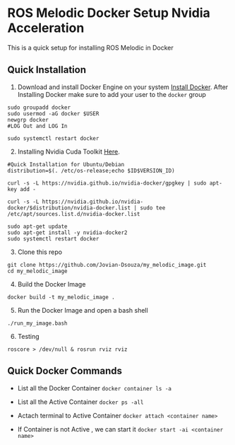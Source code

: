 # ROS Melodic Docker Setup Nvidia Acceleration 

This is a quick setup for installing ROS Melodic in Docker

## Quick Installation

1. Download and install Docker Engine on your system [Install Docker](https://docs.docker.com/engine/install/). After Installing Docker make sure to add your user to the `docker` group
```
sudo groupadd docker
sudo usermod -aG docker $USER
newgrp docker 
#LOG Out and LOG In

sudo systemctl restart docker

```

2. Installing Nvidia Cuda Toolkit [Here](https://docs.nvidia.com/datacenter/cloud-native/container-toolkit/install-guide.html#docker).
```
#Quick Installation for Ubuntu/Debian
distribution=$(. /etc/os-release;echo $ID$VERSION_ID)

curl -s -L https://nvidia.github.io/nvidia-docker/gpgkey | sudo apt-key add -

curl -s -L https://nvidia.github.io/nvidia-docker/$distribution/nvidia-docker.list | sudo tee /etc/apt/sources.list.d/nvidia-docker.list

sudo apt-get update
sudo apt-get install -y nvidia-docker2
sudo systemctl restart docker

```

3. Clone this repo
```
git clone https://github.com/Jovian-Dsouza/my_melodic_image.git
cd my_melodic_image
```

4. Build the Docker Image

```
docker build -t my_melodic_image .
```

5. Run the Docker Image and open a bash shell 

```./run_my_image.bash```

6. Testing 

```
roscore > /dev/null & rosrun rviz rviz
```

## Quick Docker Commands
* List all the Docker Container
`docker container ls -a`

* List all the Active Container
`docker ps -all`

* Actach terminal to Active Container
`docker attach <container name>`

* If Container is not Active , we can start it 
`docker start -ai <container name>`